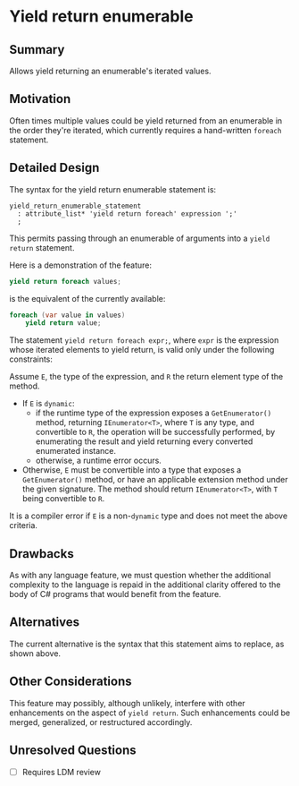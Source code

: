 # Yield return enumerable

## Summary

Allows yield returning an enumerable's iterated values.

## Motivation

Often times multiple values could be yield returned from an enumerable in the order they're iterated, which currently requires a hand-written `foreach` statement.

## Detailed Design

The syntax for the yield return enumerable statement is:
```antlr
yield_return_enumerable_statement
  : attribute_list* 'yield return foreach' expression ';'
  ;
```

This permits passing through an enumerable of arguments into a `yield return` statement.

Here is a demonstration of the feature:
```csharp
yield return foreach values;
```

is the equivalent of the currently available:
```csharp
foreach (var value in values)
    yield return value;
```

The statement `yield return foreach expr;`, where `expr` is the expression whose iterated elements to yield return, is valid only under the following constraints:

Assume `E`, the type of the expression, and `R` the return element type of the method.

- If `E` is `dynamic`:
  - if the runtime type of the expression exposes a `GetEnumerator()` method, returning `IEnumerator<T>`, where `T` is any type, and convertible to `R`, the operation will be successfully performed, by enumerating the result and yield returning every converted enumerated instance.
  - otherwise, a runtime error occurs.
- Otherwise, `E` must be convertible into a type that exposes a `GetEnumerator()` method, or have an applicable extension method under the given signature. The method should return `IEnumerator<T>`, with `T` being convertible to `R`.

It is a compiler error if `E` is a non-`dynamic` type and does not meet the above criteria.

## Drawbacks

As with any language feature, we must question whether the additional complexity to the language is repaid in the additional clarity offered to the body of C# programs that would benefit from the feature.

## Alternatives

The current alternative is the syntax that this statement aims to replace, as shown above.

## Other Considerations

This feature may possibly, although unlikely, interfere with other enhancements on the aspect of `yield return`. Such enhancements could be merged, generalized, or restructured accordingly.

## Unresolved Questions

- [ ] Requires LDM review
